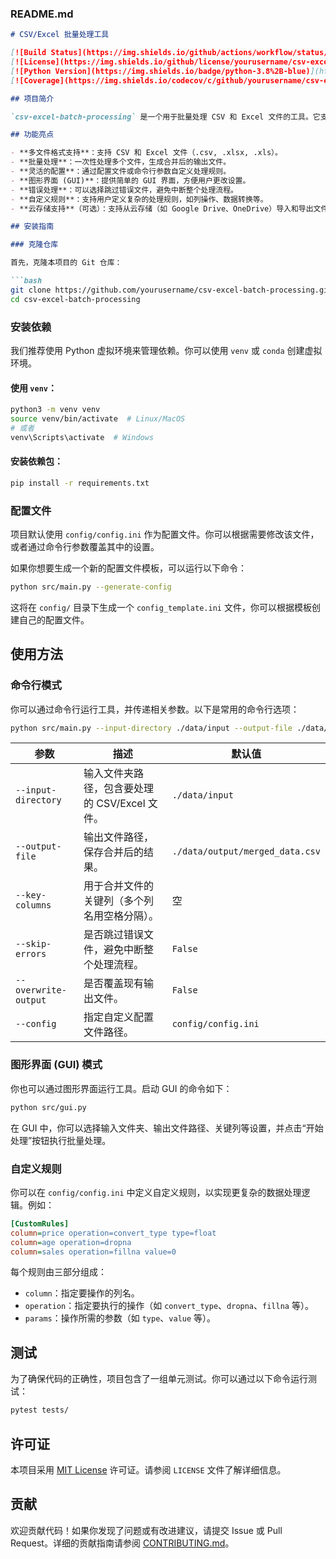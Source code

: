 ### README.md

```markdown
# CSV/Excel 批量处理工具

[![Build Status](https://img.shields.io/github/actions/workflow/status/yourusername/csv-excel-batch-processing/ci.yml?branch=main)](https://github.com/yourusername/csv-excel-batch-processing/actions)
[![License](https://img.shields.io/github/license/yourusername/csv-excel-batch-processing)](LICENSE)
[![Python Version](https://img.shields.io/badge/python-3.8%2B-blue)](https://www.python.org/)
[![Coverage](https://img.shields.io/codecov/c/github/yourusername/csv-excel-batch-processing)](https://codecov.io/gh/yourusername/csv-excel-batch-processing)

## 项目简介

`csv-excel-batch-processing` 是一个用于批量处理 CSV 和 Excel 文件的工具。它支持多种操作，如合并文件、转换数据类型、处理缺失值等。通过灵活的配置选项，用户可以轻松自定义处理逻辑，满足不同的需求。

## 功能亮点

- **多文件格式支持**：支持 CSV 和 Excel 文件（.csv, .xlsx, .xls）。
- **批量处理**：一次性处理多个文件，生成合并后的输出文件。
- **灵活的配置**：通过配置文件或命令行参数自定义处理规则。
- **图形界面 (GUI)**：提供简单的 GUI 界面，方便用户更改设置。
- **错误处理**：可以选择跳过错误文件，避免中断整个处理流程。
- **自定义规则**：支持用户定义复杂的处理规则，如列操作、数据转换等。
- **云存储支持**（可选）：支持从云存储（如 Google Drive、OneDrive）导入和导出文件。

## 安装指南

### 克隆仓库

首先，克隆本项目的 Git 仓库：

```bash
git clone https://github.com/yourusername/csv-excel-batch-processing.git
cd csv-excel-batch-processing
```

### 安装依赖

我们推荐使用 Python 虚拟环境来管理依赖。你可以使用 `venv` 或 `conda` 创建虚拟环境。

#### 使用 `venv`：

```bash
python3 -m venv venv
source venv/bin/activate  # Linux/MacOS
# 或者
venv\Scripts\activate  # Windows
```

#### 安装依赖包：

```bash
pip install -r requirements.txt
```

### 配置文件

项目默认使用 `config/config.ini` 作为配置文件。你可以根据需要修改该文件，或者通过命令行参数覆盖其中的设置。

如果你想要生成一个新的配置文件模板，可以运行以下命令：

```bash
python src/main.py --generate-config
```

这将在 `config/` 目录下生成一个 `config_template.ini` 文件，你可以根据模板创建自己的配置文件。

## 使用方法

### 命令行模式

你可以通过命令行运行工具，并传递相关参数。以下是常用的命令行选项：

```bash
python src/main.py --input-directory ./data/input --output-file ./data/output/merged_data.csv --key-columns id name --skip-errors --overwrite-output
```

| 参数               | 描述                                                         | 默认值                        |
|--------------------|--------------------------------------------------------------|-------------------------------|
| `--input-directory` | 输入文件夹路径，包含要处理的 CSV/Excel 文件。                 | `./data/input`                |
| `--output-file`    | 输出文件路径，保存合并后的结果。                             | `./data/output/merged_data.csv`|
| `--key-columns`    | 用于合并文件的关键列（多个列名用空格分隔）。                  | 空                           |
| `--skip-errors`    | 是否跳过错误文件，避免中断整个处理流程。                      | `False`                       |
| `--overwrite-output` | 是否覆盖现有输出文件。                                       | `False`                       |
| `--config`         | 指定自定义配置文件路径。                                     | `config/config.ini`           |

### 图形界面 (GUI) 模式

你也可以通过图形界面运行工具。启动 GUI 的命令如下：

```bash
python src/gui.py
```

在 GUI 中，你可以选择输入文件夹、输出文件路径、关键列等设置，并点击“开始处理”按钮执行批量处理。

### 自定义规则

你可以在 `config/config.ini` 中定义自定义规则，以实现更复杂的数据处理逻辑。例如：

```ini
[CustomRules]
column=price operation=convert_type type=float
column=age operation=dropna
column=sales operation=fillna value=0
```

每个规则由三部分组成：
- `column`：指定要操作的列名。
- `operation`：指定要执行的操作（如 `convert_type`、`dropna`、`fillna` 等）。
- `params`：操作所需的参数（如 `type`、`value` 等）。

## 测试

为了确保代码的正确性，项目包含了一组单元测试。你可以通过以下命令运行测试：

```bash
pytest tests/
```

## 许可证

本项目采用 [MIT License](LICENSE) 许可证。请参阅 `LICENSE` 文件了解详细信息。

## 贡献

欢迎贡献代码！如果你发现了问题或有改进建议，请提交 Issue 或 Pull Request。详细的贡献指南请参阅 [CONTRIBUTING.md](CONTRIBUTING.md)。

